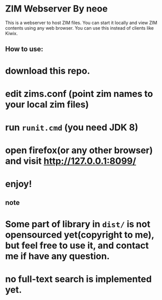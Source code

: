 ZIM Webserver By neoe
========================
This is a webserver to host ZIM files.
You can start it locally and view ZIM contents using any web browser.
You can use this instead of clients like Kiwix.


## How to use:
# download this repo.
# edit zims.conf (point zim names to your local zim files)
# run `runit.cmd` (you need JDK 8)
# open firefox(or any other browser) and visit http://127.0.0.1:8099/
# enjoy!


## note
# Some part of library in `dist/` is not opensourced yet(copyright to me), but feel free to use it, and contact me if have any question.
# no full-text search is implemented yet.


